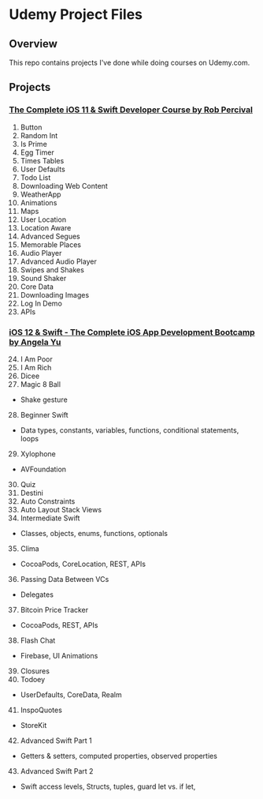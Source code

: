 # Udemy Project Files

## Overview
This repo contains projects I've done while doing courses on Udemy.com.

## Projects
### [The Complete iOS 11 & Swift Developer Course by Rob Percival](https://www.udemy.com/complete-ios-11-developer-course/learn/v4/)
1. Button
2. Random Int
3. Is Prime
4. Egg Timer
5. Times Tables
6. User Defaults
7. Todo List
8. Downloading Web Content
9. WeatherApp
10. Animations
11. Maps
12. User Location
13. Location Aware
14. Advanced Segues
15. Memorable Places
16. Audio Player
17. Advanced Audio Player
18. Swipes and Shakes
19. Sound Shaker
20. Core Data
21. Downloading Images
22. Log In Demo
23. APIs

### [iOS 12 & Swift - The Complete iOS App Development Bootcamp by Angela Yu](https://www.udemy.com/ios-12-app-development-bootcamp/learn/v4/)

24. I Am Poor
25. I Am Rich
26. Dicee
27. Magic 8 Ball
  - Shake gesture
   
28. Beginner Swift
  - Data types, constants, variables, functions, conditional statements, loops
   
29. Xylophone
  - AVFoundation
   
30. Quiz
31. Destini
32. Auto Constraints
33. Auto Layout Stack Views
34. Intermediate Swift
  - Classes, objects, enums, functions, optionals
   
35. Clima
  - CocoaPods, CoreLocation, REST, APIs
   
36. Passing Data Between VCs
  - Delegates
   
37. Bitcoin Price Tracker
  - CocoaPods, REST,  APIs
   
38. Flash Chat
  - Firebase, UI Animations
   
39. Closures
40. Todoey

  - UserDefaults, CoreData, Realm
   
41. InspoQuotes
  - StoreKit
   
42. Advanced Swift Part 1
  - Getters & setters, computed properties, observed properties
   
43. Advanced Swift Part 2
  - Swift access levels, Structs, tuples, guard let vs. if let,
